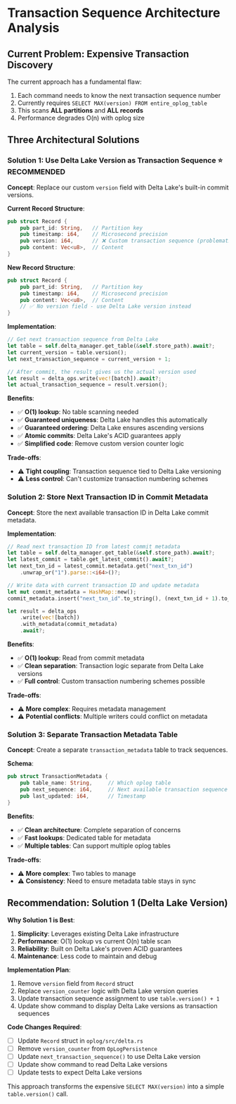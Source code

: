 # Transaction Sequence Architecture Analysis

## Current Problem: Expensive Transaction Discovery

The current approach has a fundamental flaw:
1. Each command needs to know the next transaction sequence number
2. Currently requires `SELECT MAX(version) FROM entire_oplog_table`
3. This scans **ALL partitions** and **ALL records** 
4. Performance degrades O(n) with oplog size

## Three Architectural Solutions

### Solution 1: Use Delta Lake Version as Transaction Sequence ⭐ **RECOMMENDED**

**Concept**: Replace our custom `version` field with Delta Lake's built-in commit versions.

**Current Record Structure**:
```rust
pub struct Record {
    pub part_id: String,   // Partition key
    pub timestamp: i64,    // Microsecond precision  
    pub version: i64,      // ❌ Custom transaction sequence (problematic)
    pub content: Vec<u8>,  // Content
}
```

**New Record Structure**:
```rust
pub struct Record {
    pub part_id: String,   // Partition key
    pub timestamp: i64,    // Microsecond precision
    pub content: Vec<u8>,  // Content
    // ✅ No version field - use Delta Lake version instead
}
```

**Implementation**:
```rust
// Get next transaction sequence from Delta Lake
let table = self.delta_manager.get_table(&self.store_path).await?;
let current_version = table.version();
let next_transaction_sequence = current_version + 1;

// After commit, the result gives us the actual version used
let result = delta_ops.write(vec![batch]).await?;
let actual_transaction_sequence = result.version();
```

**Benefits**:
- ✅ **O(1) lookup**: No table scanning needed
- ✅ **Guaranteed uniqueness**: Delta Lake handles this automatically
- ✅ **Guaranteed ordering**: Delta Lake ensures ascending versions
- ✅ **Atomic commits**: Delta Lake's ACID guarantees apply
- ✅ **Simplified code**: Remove custom version counter logic

**Trade-offs**:
- ⚠️ **Tight coupling**: Transaction sequence tied to Delta Lake versioning
- ⚠️ **Less control**: Can't customize transaction numbering schemes

### Solution 2: Store Next Transaction ID in Commit Metadata

**Concept**: Store the next available transaction ID in Delta Lake commit metadata.

**Implementation**:
```rust
// Read next transaction ID from latest commit metadata
let table = self.delta_manager.get_table(&self.store_path).await?;
let latest_commit = table.get_latest_commit().await?;
let next_txn_id = latest_commit.metadata.get("next_txn_id")
    .unwrap_or("1").parse::<i64>()?;

// Write data with current transaction ID and update metadata
let mut commit_metadata = HashMap::new();
commit_metadata.insert("next_txn_id".to_string(), (next_txn_id + 1).to_string());

let result = delta_ops
    .write(vec![batch])
    .with_metadata(commit_metadata)
    .await?;
```

**Benefits**:
- ✅ **O(1) lookup**: Read from commit metadata
- ✅ **Clean separation**: Transaction logic separate from Delta Lake versions
- ✅ **Full control**: Custom transaction numbering schemes possible

**Trade-offs**:
- ⚠️ **More complex**: Requires metadata management
- ⚠️ **Potential conflicts**: Multiple writers could conflict on metadata

### Solution 3: Separate Transaction Metadata Table

**Concept**: Create a separate `transaction_metadata` table to track sequences.

**Schema**:
```rust
pub struct TransactionMetadata {
    pub table_name: String,     // Which oplog table
    pub next_sequence: i64,     // Next available transaction sequence
    pub last_updated: i64,      // Timestamp
}
```

**Benefits**:
- ✅ **Clean architecture**: Complete separation of concerns
- ✅ **Fast lookups**: Dedicated table for metadata
- ✅ **Multiple tables**: Can support multiple oplog tables

**Trade-offs**:
- ⚠️ **More complex**: Two tables to manage
- ⚠️ **Consistency**: Need to ensure metadata table stays in sync

## Recommendation: Solution 1 (Delta Lake Version)

**Why Solution 1 is Best**:
1. **Simplicity**: Leverages existing Delta Lake infrastructure
2. **Performance**: O(1) lookup vs current O(n) table scan
3. **Reliability**: Built on Delta Lake's proven ACID guarantees
4. **Maintenance**: Less code to maintain and debug

**Implementation Plan**:
1. Remove `version` field from `Record` struct
2. Replace `version_counter` logic with Delta Lake version queries
3. Update transaction sequence assignment to use `table.version() + 1`
4. Update show command to display Delta Lake versions as transaction sequences

**Code Changes Required**:
- [ ] Update `Record` struct in `oplog/src/delta.rs`
- [ ] Remove `version_counter` from `OpLogPersistence`
- [ ] Update `next_transaction_sequence()` to use Delta Lake version
- [ ] Update show command to read Delta Lake versions
- [ ] Update tests to expect Delta Lake versions

This approach transforms the expensive `SELECT MAX(version)` into a simple `table.version()` call.
